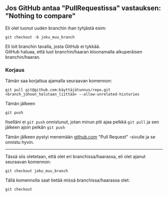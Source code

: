
## Jos GitHub antaa "PullRequestissa" vastauksen: "Nothing to compare"

Eli olet luonut uuden branchin ihan tyhjästä esim: <br>
```
git checkout -b joku_muu_branch
```

Eli loit branchin tavalla, josta GitHub ei tykkää. <br>
GitHub haluaa, että luot branchin/haaran kloonamalla alkuperäisen branchin/haaran. <br>


### Korjaus

Tämän saa korjattua ajamalla seuraavan komennon: <br>
```
git pull git@github.com:käyttäjätunnus/repo.git <branch_johoon_halutaan_liittää> --allow-unrelated-histories
```

Tämän jälkeen <br>
```
git push
```

Itselläni ei ```git push``` onnistunut,
jotan minun piti ajaa pelkkä ```git pull``` ja sen jälkeen ajoin pelkän ```git push```

Tämän jälkeen pystyi menemään [github.com](https://www.github.com/) "Pull Request" -sivulle ja se onnistu hyvin.

<hr>

Tässä siis oletetaan, että olet eri branchissa/haarassa, eli olet ajanut seuraavan komennon: <br>
```
git checkout joku_muu_branch
```

Tällä komennolla saat tietää missä branchissa/haarassa olet: <br>
```
git checkout
```
